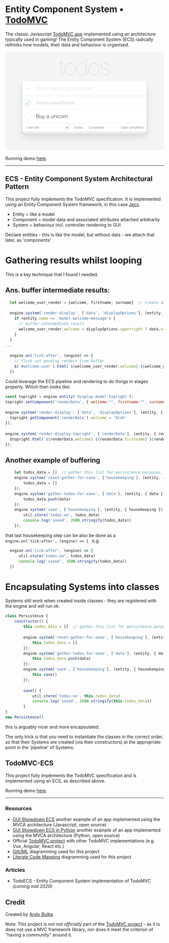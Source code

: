 # Entity Component System • [TodoMVC](http://todomvc.com)

The classic Javascript [TodoMVC app](https://github.com/tastejs/todomvc) implemented using an architecture typically used in gaming! The Entity Component System (ECS) radically rethinks how models, their data and behaviour is organised.

![](https://github.com/tastejs/todomvc-app-css/raw/master/screenshot.png)

Running demo [here](https://abulka.github.io/todomvc-ecs/index.html).

---

## ECS - Entity Component System Architectural Pattern

This project fully implements the TodoMVC specification. It is implemented using an Entity Component System framework, in this case [Jecs](https://www.npmjs.com/package/jecs).


- Entity = like a model
- Component = model data and associated attributes attached arbitrarily
- System = behaviour incl. controller rendering to GUI

Declare entities - this is like the model, but without data - we attach that later, as 'components'

# Gathering results whilst looping

This is a key technique that I found I needed.

## Ans. buffer intermediate results:

```javascript
  let welcome_user_render = {welcome, firstname, surname}  // create an empty object to buffer

  engine.system('render-display', ['data', 'displayOptions'], (entity, {data, displayOptions}) => {
    if (entity.name == 'model-welcome-message') {
      // buffer intermediate result
      welcome_user_render.welcome = displayOptions.upperright ? data.val.toUpperCase() : data.val
    }
  }
...

  engine.on('tick:after', (engine) => { 
    // flush out pending renders from buffer
    $('#welcome-user').html(`${welcome_user_render.welcome} ${welcome_user_render.firstname} ${welcome_user_render.surname} `)
  })

```

Could leverage the ECS pipeline and rendering to do things in stages
properly. Which then looks like:

```javascript
const topright = engine.entity('display-model-topright');
topright.setComponent('renderData', { welcome:"", firstname:"", surname:"" })

engine.system('render-display', ['data', 'displayOptions'], (entity, { data, displayOptions }) => {
  topright.getComponent('renderData').welcome = 'blah'
});

engine.system('render-display-topright', ['renderData'], (entity, { renderData }) => {
  $topright.html(`${renderData.welcome} ${renderData.firstname} ${renderData.surname} `)
});
```

## Another example of buffering

```javascript
    let todos_data = []  // gather this list for persistence purposes, array of pure data dicts
    engine.system('reset-gather-for-save', ['housekeeping'], (entity, { housekeeping }) => {
        todos_data = []
    });
    engine.system('gather-todos-for-save', ['data'], (entity, { data }) => {
        todos_data.push(data)
    });
    engine.system('save', ['housekeeping'], (entity, { housekeeping }) => {
        util.store('todos-oo', todos_data)
        console.log('saved', JSON.stringify(todos_data))
    });
```

that last housekeeping step can be also be done as a `engine.on('tick:after', (engine) => { ` e.g.

```javascript
  engine.on('tick:after', (engine) => { 
      util.store('todos-oo', todos_data)
      console.log('saved', JSON.stringify(todos_data))
  })
```

# Encapsulating Systems into classes

Systems still work when created inside classes - they are registered with the engine and will run ok.

```javascript
class Persistence {
    constructor() {
        this.todos_data = []  // gather this list for persistence purposes, array of pure data dicts

        engine.system('reset-gather-for-save', ['housekeeping'], (entity, { housekeeping }) => {
            this.todos_data = []
        });
        engine.system('gather-todos-for-save', ['data'], (entity, { data }) => {
            this.todos_data.push(data)
        });
        engine.system('save', ['housekeeping'], (entity, { housekeeping }) => {
            this.save()
        });

        save() {
            util.store('todos-oo', this.todos_data)
            console.log('saved', JSON.stringify(this.todos_data))
        }
}
new Persistence()
```

this is arguably nicer and more encapsulated.

The only trick is that you need to instantiate the classes in the correct order, so that their Systems are created (via their constructors) at the appropriate point in the 'pipeline' of Systems.


## TodoMVC-ECS

This project fully implements the TodoMVC specification and is implemented using an ECS, as described above.

Running demo [here](https://abulka.github.io/todomvc-ecs/index.html).

<!-- ![mvc-a-architecture](https://raw.githubusercontent.com/abulka/todomvc-oo/master/docs_root/images/mvca-architecture-gituml.svg?sanitize=true) -->


---

### Resources

- [GUI Showdown ECS](https://abulka.github.io/gui-showdown/main_ecs.html) another example of an app implemented using the MVCA architecture (Javascript, open source)
- [GUI Showdown ECS in Python](https://github.com/abulka/gui-showdown) another example of an app implemented using the MVCA architecture (Python, open source)
- Official [TodoMVC project](http://todomvc.com/) with other TodoMVC implementations (e.g. Vue, Angular, React etc.)
- [GitUML](https://www.gituml.com) diagramming used for this project
- [Literate Code Mapping](https://github.com/abulka/lcodemaps) diagramming used for this project

<!-- - [Used by](https://github.com/abulka/todomvc-oo) -->
<!-- - [Website](https://www.gituml.com/editz/134) -->
<!-- - [Blog](https://www.gituml.com/editz/136) -->
<!-- - [FAQ](https://www.gituml.com/editz/136) -->

### Articles

<!-- - [Medium article]()  (coming in Apr 2020) -->

<!-- - [MGM](docs_root/mgm.md) pattern (older version of MVCA, presented at a Patterns Conference) -->

- TodoECS - Entity Component System implementation of TodoMVC *(coming mid 2020)*

<!-- ### Support

- [Stack Overflow](http://stackoverflow.com/questions/tagged/MVCA)
- [Twitter](http://twitter.com/unjazz) -->

## Credit

Created by [Andy Bulka](http://andypatterns.com)

Note: This project is not not *officially* part of the [TodoMVC project](http://todomvc.com/) - as it is does not use a MVC framework library, nor does it meet the criterion of "having a community" around it.
